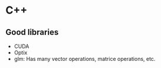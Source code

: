 # C++

## Good libraries

- CUDA
- Optix
- glm: Has many vector operations, matrice operations, etc.